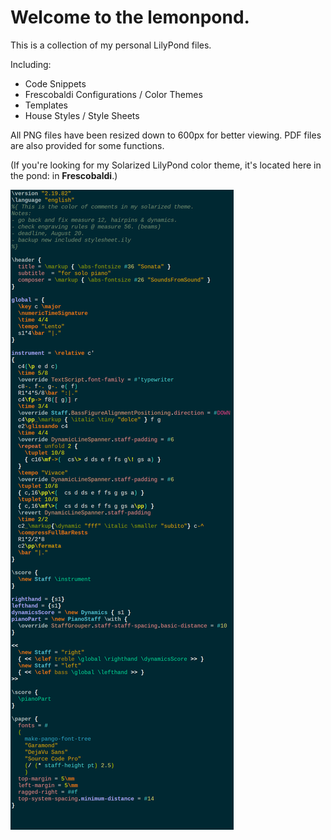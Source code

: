 # Welcome to the lemonpond.

This is a collection of my personal LilyPond files.

Including:
* Code Snippets
* Frescobaldi Configurations / Color Themes
* Templates
* House Styles / Style Sheets

All PNG files have been resized down to 600px for better viewing. PDF files are also provided for some functions.

(If you're looking for my Solarized LilyPond color theme, it's located here in the pond: in **Frescobaldi**.)

![](https://raw.githubusercontent.com/soundsfromsound/lemon-pond/master/Frescobaldi/lemon_solarized_theme/lemon_solarized_theme_screenshot.png)
